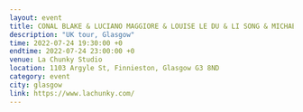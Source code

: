 ```yaml
---
layout: event
title: CONAL BLAKE & LUCIANO MAGGIORE & LOUISE LE DU & LI SONG & MICHAEL SPEERS & RORY SALTER
description: "UK tour, Glasgow"
time: 2022-07-24 19:30:00 +0
endtime: 2022-07-24 23:00:00 +0
venue: La Chunky Studio
location: 1103 Argyle St, Finnieston, Glasgow G3 8ND
category: event
city: glasgow
link: https://www.lachunky.com/
---
```

